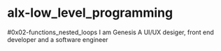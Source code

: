 # alx-low_level_programming
#0x02-functions_nested_loops
I am Genesis
A UI/UX desiger, front end developer and a software engineer
